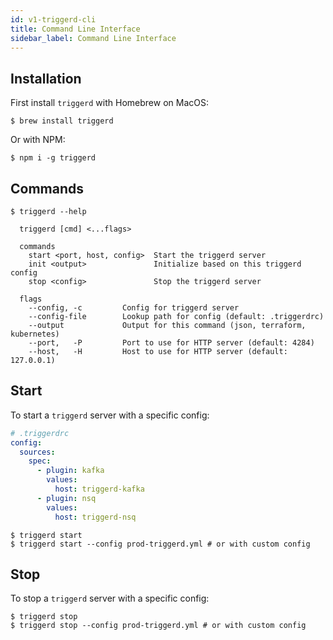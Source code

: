 ```yaml
---
id: v1-triggerd-cli
title: Command Line Interface
sidebar_label: Command Line Interface
---
```


## Installation

First install `triggerd` with Homebrew on MacOS:

```shell
$ brew install triggerd
```

Or with NPM:

```shell
$ npm i -g triggerd
```

## Commands

```shell
$ triggerd --help

  triggerd [cmd] <...flags>

  commands
    start <port, host, config>  Start the triggerd server
    init <output>               Initialize based on this triggerd config
    stop <config>               Stop the triggerd server

  flags
    --config, -c         Config for triggerd server
    --config-file        Lookup path for config (default: .triggerdrc)
    --output             Output for this command (json, terraform, kubernetes)
    --port,   -P         Port to use for HTTP server (default: 4284) 
    --host,   -H         Host to use for HTTP server (default: 127.0.0.1)
```

## Start

To start a `triggerd` server with a specific config:

```yaml
# .triggerdrc
config:
  sources:
    spec:
      - plugin: kafka
        values:
          host: triggerd-kafka
      - plugin: nsq
        values:
          host: triggerd-nsq
```

```shell
$ triggerd start
$ triggerd start --config prod-triggerd.yml # or with custom config
```

## Stop

To stop a `triggerd` server with a specific config:

```shell
$ triggerd stop
$ triggerd stop --config prod-triggerd.yml # or with custom config
```